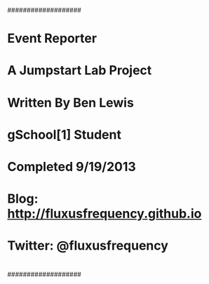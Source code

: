 ###################
#
# Event Reporter
# A Jumpstart Lab Project
# Written By Ben Lewis
# gSchool[1] Student
# Completed 9/19/2013
# Blog: http://fluxusfrequency.github.io
# Twitter: @fluxusfrequency
#
###################
